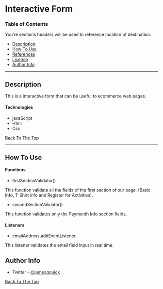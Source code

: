 # Interactive Form

### Table of Contents
You're sections headers will be used to reference location of destination.

- [Description](#description)
- [How To Use](#how-to-use)
- [References](#references)
- [License](#license)
- [Author Info](#author-info)

---

## Description

This is a interactive form that can be useful to ecommerce web pages.

#### Technologies

- javaScript
- Html
- Css

[Back To The Top](#read-me-template)

---

## How To Use

#### Functions
- firstSectionValidator()

This function validate all the fields of the first section of our page. 
(Basic Info, T-Shirt info and Register for Activities).

- secondSectionValidator() 

This function validates only the Paymenth Info section fields.

#### Listeners
- emailAddress.addEventListener

This listener validates the email field input in real time.


## Author Info

- Twitter - [@jamesqquick](https://twitter.com/JCompeann)

[Back To The Top](#read-me-template)
